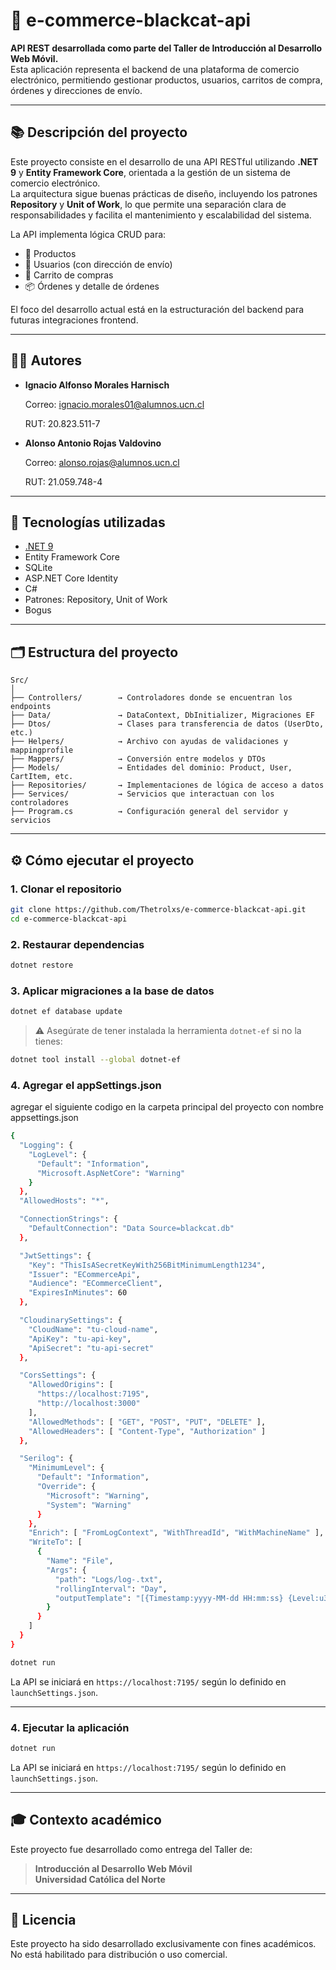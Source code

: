 # 🛒 e-commerce-blackcat-api

**API REST desarrollada como parte del Taller de Introducción al Desarrollo Web Móvil.**  
Esta aplicación representa el backend de una plataforma de comercio electrónico, permitiendo gestionar productos, usuarios, carritos de compra, órdenes y direcciones de envío.

---

## 📚 Descripción del proyecto

Este proyecto consiste en el desarrollo de una API RESTful utilizando **.NET 9** y **Entity Framework Core**, orientada a la gestión de un sistema de comercio electrónico.  
La arquitectura sigue buenas prácticas de diseño, incluyendo los patrones **Repository** y **Unit of Work**, lo que permite una separación clara de responsabilidades y facilita el mantenimiento y escalabilidad del sistema.

La API implementa lógica CRUD para:

- 🧴 Productos
- 👤 Usuarios (con dirección de envío)
- 🛒 Carrito de compras
- 📦 Órdenes y detalle de órdenes

El foco del desarrollo actual está en la estructuración del backend para futuras integraciones frontend.

---

## 🧑‍💻 Autores

- **Ignacio Alfonso Morales Harnisch**

    Correo: ignacio.morales01@alumnos.ucn.cl
  
    RUT: 20.823.511-7
  
- **Alonso Antonio Rojas Valdovino**

    Correo: alonso.rojas@alumnos.ucn.cl

    RUT: 21.059.748-4
---

## 🧱 Tecnologías utilizadas

- [.NET 9](https://learn.microsoft.com/en-us/dotnet/core/whats-new/dotnet-9)
- Entity Framework Core
- SQLite
- ASP.NET Core Identity
- C#
- Patrones: Repository, Unit of Work
- Bogus

---

## 🗂️ Estructura del proyecto

```
Src/
│
├── Controllers/        → Controladores donde se encuentran los endpoints
├── Data/               → DataContext, DbInitializer, Migraciones EF
├── Dtos/               → Clases para transferencia de datos (UserDto, etc.)
├── Helpers/            → Archivo con ayudas de validaciones y mappingprofile
├── Mappers/            → Conversión entre modelos y DTOs
├── Models/             → Entidades del dominio: Product, User, CartItem, etc.
├── Repositories/       → Implementaciones de lógica de acceso a datos
├── Services/           → Servicios que interactuan con los controladores
├── Program.cs          → Configuración general del servidor y servicios
```

---

## ⚙️ Cómo ejecutar el proyecto

### 1. Clonar el repositorio

```bash
git clone https://github.com/Thetrolxs/e-commerce-blackcat-api.git
cd e-commerce-blackcat-api
```

### 2. Restaurar dependencias

```bash
dotnet restore
```

### 3. Aplicar migraciones a la base de datos

```bash
dotnet ef database update
```

> ⚠️ Asegúrate de tener instalada la herramienta `dotnet-ef` si no la tienes:
```bash
dotnet tool install --global dotnet-ef
```
### 4. Agregar el appSettings.json
agregar el siguiente codigo en la carpeta principal del proyecto con nombre appsettings.json
```bash
{
  "Logging": {
    "LogLevel": {
      "Default": "Information",
      "Microsoft.AspNetCore": "Warning"
    }
  },
  "AllowedHosts": "*",

  "ConnectionStrings": {
    "DefaultConnection": "Data Source=blackcat.db"
  },

  "JwtSettings": {
    "Key": "ThisIsASecretKeyWith256BitMinimumLength1234", 
    "Issuer": "ECommerceApi",
    "Audience": "ECommerceClient",
    "ExpiresInMinutes": 60
  },

  "CloudinarySettings": {
    "CloudName": "tu-cloud-name",
    "ApiKey": "tu-api-key",
    "ApiSecret": "tu-api-secret"
  },

  "CorsSettings": {
    "AllowedOrigins": [
      "https://localhost:7195",
      "http://localhost:3000"
    ],
    "AllowedMethods": [ "GET", "POST", "PUT", "DELETE" ],
    "AllowedHeaders": [ "Content-Type", "Authorization" ]
  },

  "Serilog": {
    "MinimumLevel": {
      "Default": "Information",
      "Override": {
        "Microsoft": "Warning",
        "System": "Warning"
      }
    },
    "Enrich": [ "FromLogContext", "WithThreadId", "WithMachineName" ],
    "WriteTo": [
      {
        "Name": "File",
        "Args": {
          "path": "Logs/log-.txt",
          "rollingInterval": "Day",
          "outputTemplate": "[{Timestamp:yyyy-MM-dd HH:mm:ss} {Level:u3}] {Message:lj}{NewLine}{Exception}"
        }
      }
    ]
  }
}

```

```bash
dotnet run
```

La API se iniciará en `https://localhost:7195/` según lo definido en `launchSettings.json`.

---
### 4. Ejecutar la aplicación

```bash
dotnet run
```

La API se iniciará en `https://localhost:7195/` según lo definido en `launchSettings.json`.

---

## 🎓 Contexto académico

Este proyecto fue desarrollado como entrega del Taller de:
> **Introducción al Desarrollo Web Móvil**  
> **Universidad Católica del Norte**

---

## 📝 Licencia

Este proyecto ha sido desarrollado exclusivamente con fines académicos.  
No está habilitado para distribución o uso comercial.
